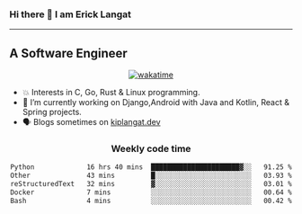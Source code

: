 ### Hi there 👋 I am Erick Langat
---
## A Software Engineer

<div align="center">
  
[![wakatime](https://wakatime.com/badge/user/55eadf42-c1c5-4930-b153-72952ac5ca5c.svg)](https://wakatime.com/@55eadf42-c1c5-4930-b153-72952ac5ca5c)

</div>

<!--
**elkiplangat/elkiplangat** is a ✨ _special_ ✨ repository because its `README.md` (this file) appears on your GitHub profile.

Here are some ideas to get you started:

- 🔭 I’m currently working on ...
- 🌱 I’m currently learning ...
- 👯 I’m looking to collaborate on ...
- 🤔 I’m looking for help with ...
- 💬 Ask me about ...
- 📫 How to reach me: ...
- 😄 Pronouns: ...
- ⚡ Fun fact: ...
-->
- 💥 Interests in C, Go, Rust & Linux programming. 
- 🔭 I’m currently working on Django,Android with Java and Kotlin, React & Spring projects.
-  🗣️ Blogs sometimes on [kiplangat.dev](https://kiplangat.dev)

<div align="center">
  <h3> Weekly code time </h3>

<!--START_SECTION:waka-->

```txt
Python             16 hrs 40 mins  ██████████████████████▓░░   91.25 %
Other              43 mins         █░░░░░░░░░░░░░░░░░░░░░░░░   03.93 %
reStructuredText   32 mins         ▓░░░░░░░░░░░░░░░░░░░░░░░░   03.01 %
Docker             7 mins          ░░░░░░░░░░░░░░░░░░░░░░░░░   00.64 %
Bash               4 mins          ░░░░░░░░░░░░░░░░░░░░░░░░░   00.42 %
```

<!--END_SECTION:waka-->

</div>
